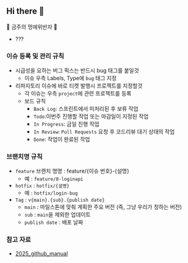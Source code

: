 ## Hi there 👋

🎉 금주의 멍에위반자 🎉
- ???

### 이슈 등록 및 관리 규칙
- 시급성을 요하는 버그 픽스는 반드시 bug 태그를 붙일것
    - 이슈 우측 Labels, Type에 `bug` 태그 지정
- 리파지토리 이슈에 바로 티켓 발행시 프로젝트를 지정할것
    - 각 이슈는 우측 `project`에 관련 프로젝트를 등록
    - 보드 규칙
        - `Back Log`: 스프린트에서 미처리된 후 보류 작업
        - `Todo`:이번주 진행할 작업 또는 마감일이 지정된 작업
        - `In Progress`: 금일 진행 작업
        - `In Review`: `Pull Requests` 요청 후 코드리뷰 대기 상태의 작업
        - `Done`: 작업이 완료된 작업

### 브랜치명 규칙
- `feature` 브랜치 명명 : feature/{이슈 번호}-{설명}
    - 예 : `feature/8-loginapi`
- `hotfix` : `hotfix/{설명}`
    - 예 : `hotfix/login-bug`
- `Tag` : `v{main}.{sub}.{publish date}`
    - `main` : 마일스톤에 맞춰 계획한 주요 버전 (즉, 그냥 우리가 정하는 버전)
    - `sub` : `main`을 제외한 업데이트
    - `publish date` : 배포 날짜


<!--

**Here are some ideas to get you started:**

🙋‍♀️ A short introduction - what is your organization all about?
🌈 Contribution guidelines - how can the community get involved?
👩‍💻 Useful resources - where can the community find your docs? Is there anything else the community should know?
🍿 Fun facts - what does your team eat for breakfast?
🧙 Remember, you can do mighty things with the power of [Markdown](https://docs.github.com/github/writing-on-github/getting-started-with-writing-and-formatting-on-github/basic-writing-and-formatting-syntax)
-->

### 참고 자료
- [2025_github_manual](https://docs.google.com/presentation/d/12ocGT_ue8O5GTiGqshKLuH6yaTOry9F4/edit?usp=drive_link&ouid=103195415479201446915&rtpof=true&sd=true)
